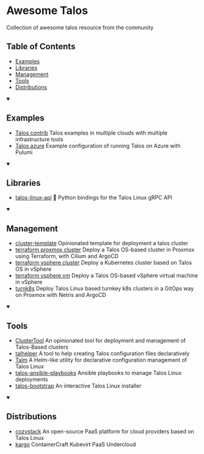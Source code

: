 # Awesome Talos
Collection of awesome talos resource from the community

## Table of Contents

- [Examples](#examples)
- [Libraries](#libraries)
- [Management](#management)
- [Tools](#tools)
- [Distributions](#distributions)

<details open><summary><h2>Examples</h2></summary>

- [Talos contrib](https://github.com/siderolabs/contrib) Talos examples in multiple clouds with multiple infrastructure tools
- [Talos azure](https://github.com/Orzelius/talos-azure) Example configuration of running Talos on Azure with Pulumi

<details open><summary><h2>Libraries</h2></summary>
  
- [talos-linux-api](https://github.com/stereobutter/talos-linux-api) 🐍 Python bindings for the Talos Linux gRPC API

<details open><summary><h2>Management</h2></summary>

  - [cluster-template](https://github.com/onedr0p/cluster-template) Opinionated template for deployment a talos cluster
  - [terraform proxmox cluster](https://github.com/roeldev/iac-talos-cluster) Deploy a Talos OS-based cluster in Proxmox using Terraform, with Cilium and ArgoCD
  - [terraform vsphere cluster](https://github.com/ilpozzd/terraform-talos-vsphere-cluster) Deploy a Kubernetes cluster based on Talos OS in vSphere
  - [terraform vsphere vm](https://github.com/ilpozzd/terraform-talos-vsphere-vm) Deploy a Talos OS-based vSphere virtual machine in vSphere
  - [turnk8s](https://github.com/infraheads/turnk8s) Deploy Talos Linux based turnkey k8s clusters in a GitOps way on Proxmox with Netris and ArgoCD

<details open><summary><h2>Tools</h2></summary>

- [ClusterTool](https://truecharts.org/clustertool/) An opinionated tool for deployment and management of Talos-Based clusters
- [talhelper](https://github.com/budimanjojo/talhelper) A tool to help creating Talos configuration files declaratively
- [Talm](https://github.com/aenix-io/talm) A Helm-like utility for declarative configuration management of Talos Linux
- [talos-ansible-playbooks](https://github.com/mgrzybek/talos-ansible-playbooks) Ansible playbooks to manage Talos Linux deployments
- [talos-bootstrap](https://github.com/aenix-io/talos-bootstrap) An interactive Talos Linux installer


<details open><summary><h2>Distributions</h2></summary>

- [cozystack](https://github.com/aenix-io/cozystack) An open-source PaaS platform for cloud providers based on Talos Linux
- [kargo](https://github.com/ContainerCraft/Kargo) ContainerCraft Kubevirt PaaS Undercloud

